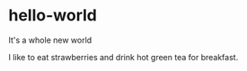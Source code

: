 # hello-world


It's a whole new world


I like to eat strawberries and drink hot green tea for breakfast. 
